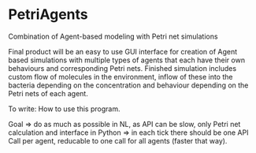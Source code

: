# PetriAgents
Combination of Agent-based modeling with Petri net simulations 

Final product will be an easy to use GUI interface for creation of Agent based simulations with multiple types of agents that each have their own behaviours and corresponding Petri nets. Finished simulation includes custom flow of molecules in the environment, inflow of these into the bacteria depending on the concentration and behaviour depending on the Petri nets of each agent. 

To write:
How to use this program.


Goal => do as much as possible in NL, as API can be slow, only Petri net calculation and interface in Python => in each tick there should be one API Call per agent, reducable to one call for all agents (faster that way).

